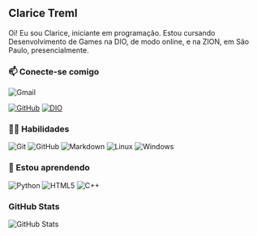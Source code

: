 ## Clarice Treml

Oi! Eu sou Clarice, iniciante em programação. Estou cursando Desenvolvimento de Games na DIO, de modo online, e na ZION, em São Paulo, presencialmente.

### 📫 Conecte-se comigo
![Gmail](https://img.shields.io/badge/GMAIL-clarice.treml%40gmail.com-black?style=for-the-badge&logo=gmail&labelColor=black&color=black)

[![GitHub](https://img.shields.io/badge/GitHub-black?style=for-the-badge&logo=github&logoColor=blue)](https://github.com/claclaben10)
[![DIO](https://custom-icon-badges.demolab.com/badge/DIO-black.svg?logo=dio1&style=for-the-badge)](https://www.dio.me/users/clarice_treml)

### 👨‍💻 Habilidades
![Git](https://img.shields.io/badge/GIT-black?style=for-the-badge&logo=git&logoColor=white)
![GitHub](https://img.shields.io/badge/GitHub-black?style=for-the-badge&logo=github&logoColor=white)
![Markdown](https://img.shields.io/badge/Markdown-000?style=for-the-badge&logo=markdown)
![Linux](https://img.shields.io/badge/Linux-black?style=for-the-badge&logo=linux&logoColor=FCC624)
![Windows](https://img.shields.io/badge/Windows-000?style=for-the-badge&logo=windows&logoColor=2CA5E0)

### 🌱 Estou aprendendo
![Python](https://img.shields.io/badge/python-3670A0?style=for-the-badge&logo=python&logoColor=ffdd54)
![HTML5](https://img.shields.io/badge/html5-%23E34F26.svg?style=for-the-badge&logo=html5&logoColor=white)
![C++](https://img.shields.io/badge/c++-%2300599C.svg?style=for-the-badge&logo=c%2B%2B&logoColor=white)

### GitHub Stats
![GitHub Stats](https://github-readme-stats.vercel.app/api?username=claclaben10&theme=transparent&bg_color=000&border_color=30A3DC&show_icons=true&icon_color=30A3DC&title_color=E94D5F&text_color=FFF)

